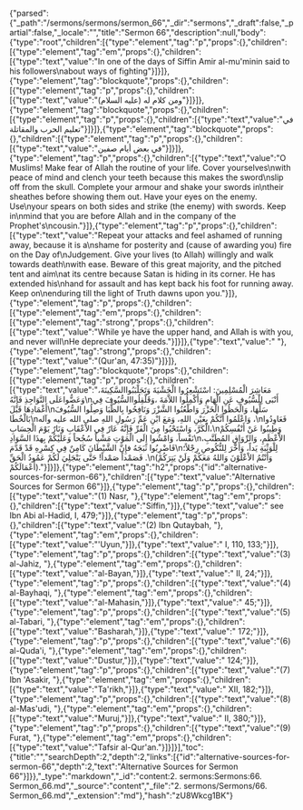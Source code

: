 {"parsed":{"_path":"/sermons/sermons/sermon_66","_dir":"sermons","_draft":false,"_partial":false,"_locale":"","title":"Sermon 66","description":null,"body":{"type":"root","children":[{"type":"element","tag":"p","props":{},"children":[{"type":"element","tag":"em","props":{},"children":[{"type":"text","value":"In one of the days of Siffin Amir al-mu'minin said to his followers\nabout ways of fighting"}]}]},{"type":"element","tag":"blockquote","props":{},"children":[{"type":"element","tag":"p","props":{},"children":[{"type":"text","value":"ومن كلام له (عليه السلام)"}]}]},{"type":"element","tag":"blockquote","props":{},"children":[{"type":"element","tag":"p","props":{},"children":[{"type":"text","value":"في تعليم الحرب والمقاتلة"}]}]},{"type":"element","tag":"blockquote","props":{},"children":[{"type":"element","tag":"p","props":{},"children":[{"type":"text","value":"في بعض أيام صفين"}]}]},{"type":"element","tag":"p","props":{},"children":[{"type":"text","value":"O Muslims! Make fear of Allah the routine of your life. Cover yourselves\nwith peace of mind and clench your teeth because this makes the sword\nslip off from the skull. Complete your armour and shake your swords in\ntheir sheathes before showing them out. Have your eyes on the enemy. Use\nyour spears on both sides and strike (the enemy) with swords. Keep in\nmind that you are before Allah and in the company of the Prophet's\ncousin."}]},{"type":"element","tag":"p","props":{},"children":[{"type":"text","value":"Repeat your attacks and feel ashamed of running away, because it is a\nshame for posterity and (cause of awarding you) fire on the Day of\nJudgement. Give your lives (to Allah) willingly and walk towards death\nwith ease. Beware of this great majority, and the pitched tent and aim\nat its centre because Satan is hiding in its corner. He has extended his\nhand for assault and has kept back his foot for running away. Keep on\nenduring till the light of Truth dawns upon you."}]},{"type":"element","tag":"p","props":{},"children":[{"type":"element","tag":"em","props":{},"children":[{"type":"element","tag":"strong","props":{},"children":[{"type":"text","value":"While ye have the upper hand, and Allah is with you, and never will\nHe depreciate your deeds."}]}]},{"type":"text","value":" "},{"type":"element","tag":"strong","props":{},"children":[{"type":"text","value":"(Qur'an, 47:35)"}]}]},{"type":"element","tag":"blockquote","props":{},"children":[{"type":"element","tag":"p","props":{},"children":[{"type":"text","value":"مَعَاشِرَ الْمُسْلِمِينَ: اسْتَشْعِرُوا الْخَشْيَةَ وَتَجَلْبَبُواالسَّكِينَةَ، وَعَضُّواعَلَى النَّوَاجِذِ فَإِنَّهُ\nأَنْبَى لِلْسُّيُوفِ عَنِ الْهَامِ وَأَكْمِلُوا اللاَّمَةَ ،وَقَلْقِلُواالسُّيُوفَ فِي أَغْمَادِهَا قَبْلَ\nسَلِّهَا، وَالْحَظُوا الْخَزْرَ وَاطْعُنُوا الشَّزْرَ وَنَافِحُوا بِالظُّبَا وَصِلُوا السُّيُوفَ بَالْخُطَا\nوَاعْلَمُوا أَنَّكُمْ بِعَيْنِ اللهِ، وَمَعَ ابْنِ عَمِّ رَسُولِ اللهِ صلى الله عليه وآله ،\nفَعَاوِدُوا الْكَرَّ، وَاسْتَحْيُوا مِنَ الْفَرِّ فَإِنَّهُ عَارٌ فِي الاْعْقَابِ وَنَارٌ يَوْمَ الْحِسَابِ،\nوَطِيبُوا عَنْ أَنْفُسِكُمْ نَفْساً، وَامْشُوا إِلَى الْمَوْتِ مَشْياً سُجُحاً وَعَلَيْكُمْ بِهذَا السَّوَادِ\nالاْعْظَمِ، وَالرِّوَاقِ المُطَنَّبِ، فَاضْرِبُوا ثَبَجَهُ فإِنَّ الشَّيْطَانَ كَامِنٌ فِي كِسْرِهِ قَدْ قَدَّمَ\nلِلْوَثْبَةِ يَداً، وَأَخَّرَ لِلنُّكُوصِ رِجْلاً؛ فَصَمْداً صَمْداً! حَتَّى يَنْجَلِيَ لَكُمْ عَمُودُ الْحَقِّ .\n(وَأَنْتُمُ الاْعْلَوْنَ وَاللهُ مَعَكُمْ وَلَنْ يَتِرَكُمْ أَعْمَالَكُمْ)."}]}]},{"type":"element","tag":"h2","props":{"id":"alternative-sources-for-sermon-66"},"children":[{"type":"text","value":"Alternative Sources for Sermon 66"}]},{"type":"element","tag":"p","props":{},"children":[{"type":"text","value":"(1) Nasr, "},{"type":"element","tag":"em","props":{},"children":[{"type":"text","value":"Siffin,"}]},{"type":"text","value":" see Ibn Abi al-Hadid, I, 479;"}]},{"type":"element","tag":"p","props":{},"children":[{"type":"text","value":"(2) Ibn Qutaybah, "},{"type":"element","tag":"em","props":{},"children":[{"type":"text","value":"'Uyun,"}]},{"type":"text","value":" I, 110, 133;"}]},{"type":"element","tag":"p","props":{},"children":[{"type":"text","value":"(3) al-Jahiz, "},{"type":"element","tag":"em","props":{},"children":[{"type":"text","value":"al-Bayan,"}]},{"type":"text","value":" II, 24;"}]},{"type":"element","tag":"p","props":{},"children":[{"type":"text","value":"(4) al-Bayhaqi, "},{"type":"element","tag":"em","props":{},"children":[{"type":"text","value":"al-Mahasin,"}]},{"type":"text","value":" 45;"}]},{"type":"element","tag":"p","props":{},"children":[{"type":"text","value":"(5) al-Tabari, "},{"type":"element","tag":"em","props":{},"children":[{"type":"text","value":"Basharah,"}]},{"type":"text","value":" 172;"}]},{"type":"element","tag":"p","props":{},"children":[{"type":"text","value":"(6) al-Quda'i, "},{"type":"element","tag":"em","props":{},"children":[{"type":"text","value":"Dustur,"}]},{"type":"text","value":" 124;"}]},{"type":"element","tag":"p","props":{},"children":[{"type":"text","value":"(7) Ibn 'Asakir, "},{"type":"element","tag":"em","props":{},"children":[{"type":"text","value":"Ta'rikh,"}]},{"type":"text","value":" XII, 182;"}]},{"type":"element","tag":"p","props":{},"children":[{"type":"text","value":"(8) al-Mas'udi, "},{"type":"element","tag":"em","props":{},"children":[{"type":"text","value":"Muruj,"}]},{"type":"text","value":" II, 380;"}]},{"type":"element","tag":"p","props":{},"children":[{"type":"text","value":"(9) Furat, "},{"type":"element","tag":"em","props":{},"children":[{"type":"text","value":"Tafsir al-Qur'an."}]}]}],"toc":{"title":"","searchDepth":2,"depth":2,"links":[{"id":"alternative-sources-for-sermon-66","depth":2,"text":"Alternative Sources for Sermon 66"}]}},"_type":"markdown","_id":"content:2. sermons:Sermons:66. Sermon_66.md","_source":"content","_file":"2. sermons/Sermons/66. Sermon_66.md","_extension":"md"},"hash":"zU8Wkcg1BK"}
